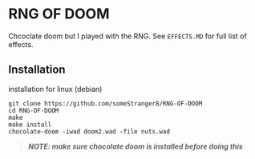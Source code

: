 
# RNG OF DOOM

Chcoclate doom but I played with the RNG. See ```EFFECTS.MD``` for full list of effects.


## Installation

installation for linux (debian)

```
git clone https://github.com/someStranger8/RNG-OF-DOOM
cd RNG-OF-DOOM
make
make install
chocolate-doom -iwad doom2.wad -file nuts.wad
```

> ***NOTE: make sure chocolate doom is installed before doing this***
